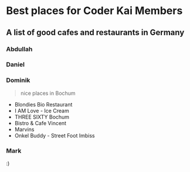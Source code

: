 # Best places for Coder Kai Members

## A list of good cafes and restaurants in Germany

### Abdullah

### Daniel

### Dominik

> nice places in Bochum

- Blondies Bio Restaurant
- I AM Love - Ice Cream
- THREE SIXTY Bochum
- Bistro & Cafe Vincent
- Marvins
- Onkel Buddy - Street Foot Imbiss


### Mark

:)